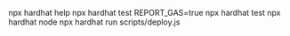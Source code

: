 npx hardhat help
npx hardhat test
REPORT_GAS=true npx hardhat test
npx hardhat node
npx hardhat run scripts/deploy.js